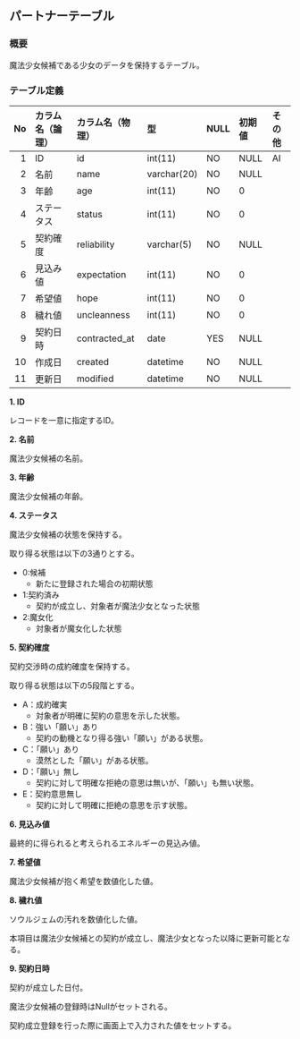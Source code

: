 ## パートナーテーブル

### 概要

魔法少女候補である少女のデータを保持するテーブル。

### テーブル定義

| No | カラム名（論理） | カラム名（物理） | 型          | NULL | 初期値 | その他 |
|---:|:-----------------|:-----------------|:------------|:-----|:-------|:-------|
|  1 | ID               | id               | int(11)     | NO   | NULL   | AI     |
|  2 | 名前             | name             | varchar(20) | NO   | NULL   |        |
|  3 | 年齢             | age              | int(11)     | NO   | 0      |        |
|  4 | ステータス       | status           | int(11)     | NO   | 0      |        |
|  5 | 契約確度         | reliability      | varchar(5)  | NO   | NULL   |        |
|  6 | 見込み値         | expectation      | int(11)     | NO   | 0      |        |
|  7 | 希望値           | hope             | int(11)     | NO   | 0      |        |
|  8 | 穢れ値           | uncleanness      | int(11)     | NO   | 0      |        |
|  9 | 契約日時         | contracted_at    | date        | YES  | NULL   |        |
| 10 | 作成日           | created          | datetime    | NO   | NULL   |        |
| 11 | 更新日           | modified         | datetime    | NO   | NULL   |        |

**1. ID**

レコードを一意に指定するID。

**2. 名前**

魔法少女候補の名前。

**3. 年齢**

魔法少女候補の年齢。

**4. ステータス**

魔法少女候補の状態を保持する。

取り得る状態は以下の3通りとする。

- 0:候補
    - 新たに登録された場合の初期状態
- 1:契約済み
    - 契約が成立し、対象者が魔法少女となった状態
- 2:魔女化
    - 対象者が魔女化した状態

**5. 契約確度**

契約交渉時の成約確度を保持する。

取り得る状態は以下の5段階とする。

- A：成約確実
    - 対象者が明確に契約の意思を示した状態。
- B：強い「願い」あり
    - 契約の動機となり得る強い「願い」がある状態。
- C：「願い」あり
    - 漠然とした「願い」がある状態。
- D：「願い」無し
    - 契約に対して明確な拒絶の意思は無いが、「願い」も無い状態。
- E：契約意思無し
    - 契約に対して明確に拒絶の意思を示す状態。

**6. 見込み値**

最終的に得られると考えられるエネルギーの見込み値。

**7. 希望値**

魔法少女候補が抱く希望を数値化した値。

**8. 穢れ値**

ソウルジェムの汚れを数値化した値。

本項目は魔法少女候補との契約が成立し、魔法少女となった以降に更新可能となる。

**9. 契約日時**

契約が成立した日付。

魔法少女候補の登録時はNullがセットされる。

契約成立登録を行った際に画面上で入力された値をセットする。
